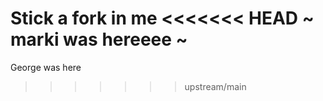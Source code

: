 Stick a fork in me
<<<<<<< HEAD
~ marki was hereeee ~
=======
George was here
>>>>>>> upstream/main
